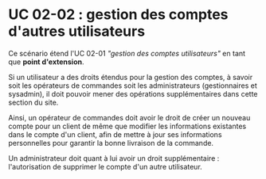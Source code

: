 # UC 02-02 : gestion des comptes d'autres utilisateurs

Ce scénario étend l'UC 02-01 *"gestion des comptes utilisateurs"* en tant que __point d'extension__.

Si un utilisateur a des droits étendus pour la gestion des comptes, à savoir soit les opérateurs de commandes soit les administrateurs (gestionnaires et sysadmin), il doit pouvoir mener des opérations supplémentaires dans cette section du site.

Ainsi, un opérateur de commandes doit avoir le droit de créer un nouveau compte pour un client de même que modifier les informations existantes dans le compte d'un client, afin de mettre à jour ses informations personnelles pour garantir la bonne livraison de la commande.

Un administrateur doit quant à lui avoir un droit supplémentaire : l'autorisation de supprimer le compte d'un autre utilisateur.
